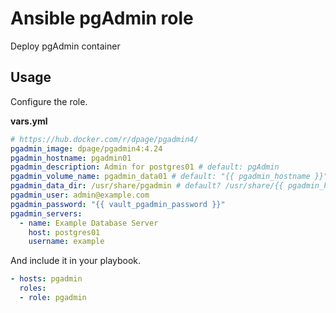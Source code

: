 # Ansible pgAdmin role

Deploy pgAdmin container

## Usage

Configure the role.

**vars.yml**

```yml
# https://hub.docker.com/r/dpage/pgadmin4/
pgadmin_image: dpage/pgadmin4:4.24
pgadmin_hostname: pgadmin01
pgadmin_description: Admin for postgres01 # default: pgAdmin
pgadmin_volume_name: pgadmin_data01 # default: "{{ pgadmin_hostname }}"
pgadmin_data_dir: /usr/share/pgadmin # default? /usr/share/{{ pgadmin_hostname }}
pgadmin_user: admin@example.com
pgadmin_password: "{{ vault_pgadmin_password }}"
pgadmin_servers:
  - name: Example Database Server
    host: postgres01
    username: example
```

And include it in your playbook.

```yml
- hosts: pgadmin
  roles:
  - role: pgadmin
```
